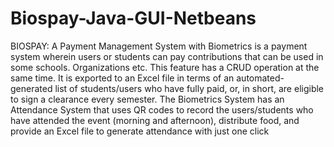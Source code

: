 # Biospay-Java-GUI-Netbeans
 BIOSPAY: A Payment Management System with Biometrics is a payment system  wherein users or students can pay contributions that can be used in some schools.  Organizations etc. This feature has a CRUD operation at the same time. It is exported  to an Excel file in terms of an automated-generated list of students/users who have  fully paid, or, in short, are eligible to sign a clearance every semester. The Biometrics  System has an Attendance System that uses QR codes to record the users/students  who have attended the event (morning and afternoon), distribute food, and provide  an Excel file to generate attendance with just one click
